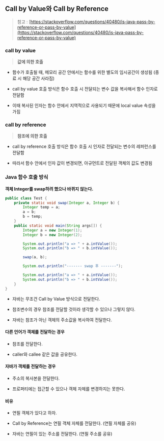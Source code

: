<h2>Call by Value와 Call by Reference</h2>

> 참고 : [https://stackoverflow.com/questions/40480/is-java-pass-by-reference-or-pass-by-value](https://stackoverflow.com/questions/40480/is-java-pass-by-reference-or-pass-by-value)

### call by value
> <b>값에 의한 호출</b>

- 함수가 호출될 때, 메모리 공간 안에서는 함수를 위한 별도의 임시공간이 생성됨 (종료 시 해당 공간 사라짐)

- call by value 호출 방식은 함수 호출 시 전달되는 변수 값을 복사해서 함수 인자로 전달함

- 이때 복사된 인자는 함수 안에서 지역적으로 사용되기 때문에 local value 속성을 가짐

### call by reference
> **참조에 의한 호출**

- call by reference 호출 방식은 함수 호출 시 인자로 전달되는 변수의 레퍼런스를 전달함

- 따라서 함수 안에서 인자 값이 변경되면, 아규먼트로 전달된 객체의 값도 변경됨

### Java 함수 호출 방식

**객체 Integer를 swap하려 했으나 바뀌지 않는다.**
```Java
public class Test {
    private static void swap(Integer a, Integer b) {
        Integer temp = a;
        a = b;
        b = temp;
    }
    public static void main(String args[]) {
        Integer a = new Integer(1);
        Integer b = new Integer(2);

        System.out.println("a => " + a.intValue());
        System.out.println("b => " + b.intValue());

        swap(a, b);

        System.out.println("------- swap 후 -------");

        System.out.println("a => " + a.intValue());
        System.out.println("b => " + b.intValue());
    }
}
```

- 자바는 무조건 Call by Value 방식으로 전달한다.

- 참조변수의 경우 참조를 전달할 것이라 생각할 수 있으나 그렇지 않다.

- 자바는 참조가 아닌 객체의 주소값을 복사하여 전달한다.

#### 다른 언어가 객체를 전달하는 경우

- 참조를 전달한다.

- caller와 callee 같은 값을 공유한다.

#### 자바가 객체를 전달하는 경우

- 주소의 복사본을 전달한다.

- 프로퍼티에는 접근할 수 있으나 객체 자체를 변경하지는 못한다.

#### 비유

- 연필 객체가 있다고 하자.

- Call by Reference는 연필 객체 자체를 전달한다. (연필 자체를 공유)

- 자바는 연필이 있는 주소를 전달한다. (연필 주소를 공유)

